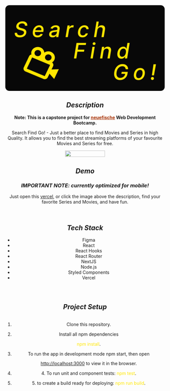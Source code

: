 <section style="text-align:center;">
    <a href="https://capstone-project-movies-series-app.vercel.app">
        <img style="border-radius:0.8rem" src="./public/images/other/logo.png" alt="logo"/>
    </a>
    <h1 style="font-style:italic;">Description</h1>
    <p><strong>Note: This is a capstone project for <a style="color:rgba(167,49,4);" href="https://www.neuefische.de/en">neuefische</a> Web Development Bootcamp.</strong></p>
    <p>Search Find Go! - Just a better place to find Movies and Series in high Quality. It allows you to find the best streaming platforms of your favourite Movies and Series for free.</p>
    <img style="border-radius:1rem;width:50%;height:70%;" src="./public/images/other/georgios_natrosvili.gif" />
    <br>
    <h1 style="font-style:italic;">Demo</h1>
    <h3 style="font-style:italic;"><strong>IMPORTANT NOTE: currently optimized for mobile!</strong></h3>
    <p>Just open this <a href="https://capstone-project-movies-series-app.vercel.app">vercel</a>, or click the image above the description, find your favorite Series and Movies, and have fun.</p>
    <br>
    <div>
        <h1 style="font-style:italic;">Tech Stack</h1>
        <ul>
            <li>Figma</li>
            <li>React</li>
            <li>React Hooks</li>
            <li>React Router</li>
            <li>NextJS</li>
            <li>Node.js</li>
            <li>Styled Components</li>
            <li>Vercel</li>
        </ul>
    </div>
    <br>
    <div style="line-height:2.2">
    <h1 style="font-style:italic;">Project Setup</h1>
        <ol stlyle="padding:0;">
            <li>Clone this repository.</li> 
            <li>Install all npm dependencies</li> 
            <span style="color:#ffe600;">npm install</span>.
            <li>To run the app in development mode <span class="npm-start">npm start</span>, then open <a href="http://localhost:3000">http://localhost:3000</a> to view it in the browser.</li>
            <li>4. To run unit and component tests: <span style="color:#ffe600;">npm test</span>.</li>
            <li>5. to create a build ready for deploying:
            <span style="color:#ffe600">npm run build</span>.</li>
        </ol>
    </div>
</section>
